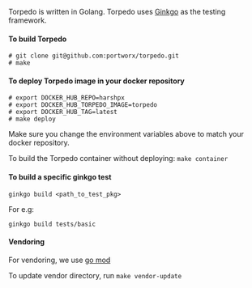 Torpedo is written in Golang.
Torpedo uses [Ginkgo](https://github.com/onsi/ginkgo) as the testing framework.

#### To build Torpedo
```
# git clone git@github.com:portworx/torpedo.git
# make
```

#### To deploy Torpedo image in your docker repository
```
# export DOCKER_HUB_REPO=harshpx
# export DOCKER_HUB_TORPEDO_IMAGE=torpedo
# export DOCKER_HUB_TAG=latest
# make deploy
```

Make sure you change the environment variables above to match your docker repository.

To build the Torpedo container without deploying: `make container`


#### To build a specific ginkgo test

```
ginkgo build <path_to_test_pkg>
```

For e.g:
```
ginkgo build tests/basic
```

#### Vendoring

For vendoring, we use [go mod](https://go.dev/ref/mod)

To update vendor directory, run `make vendor-update`
